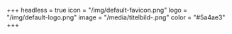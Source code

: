 +++
headless = true
icon = "/img/default-favicon.png"
logo = "/img/default-logo.png"
image = "/media/titelbild-.png"
color = "#5a4ae3"
+++
